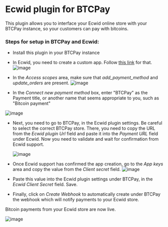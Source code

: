 # Ecwid plugin for BTCPay

This plugin allows you to interface your Ecwid online store with your BTCPay instance, so your customers can pay with bitcoins.

### Steps for setup in BTCPay and Ecwid:

- Install this plugin in your BTCPay instance
- In Ecwid, you need to create a custom app. Follow [this link](https://my.ecwid.com/#develop-apps) for that.
  ![image](https://github.com/user-attachments/assets/2d6d391e-ab16-4e60-94d1-2d035d0156e5)

- In the *Access scopes* area, make sure that *add_payment_method* and *update_orders* are present.
  ![image](https://github.com/user-attachments/assets/412c9c1a-8a4e-45be-927a-915a89082e53)

- In the *Connect new payment method* box, enter "BTCPay" as the Payment title, or another name that seems appropriate to you, such as "Bitcoin payment"
  
![image](https://github.com/user-attachments/assets/22869eb1-91e2-4c95-9b0d-04a757cc81f0)

- Next, you need to go to BTCPay, in the Ecwid plugin settings. Be careful to select the correct BTCPay store. There, you need to copy the URL from the *Ecwid plugin Url* field and paste it into the *Payment URL* field under Ecwid. Now you need to validate and wait for confirmation from Ecwid support.
  
  ![image](https://github.com/user-attachments/assets/d1bd38c4-7a97-4269-b22e-66225e4c7b79)

- Once Ecwid support has confirmed the app creation, go to the *App keys* area and copy the value from the *Client secret* field.
![image](https://github.com/user-attachments/assets/718a1789-abfc-428d-b2a1-b621efe73607)

- Paste this value into the Ecwid plugin settings under BTCPay, in the *Ecwid Client Secret* field. Save.
- Finally, click on *Create Webhook* to automatically create under BTCPay the webhook which will notify payments to your Ecwid store.

Bitcoin payments from your Ecwid store are now live.

![image](https://github.com/user-attachments/assets/1bea2636-aaa6-4199-a172-fa0d80c38d9a)




